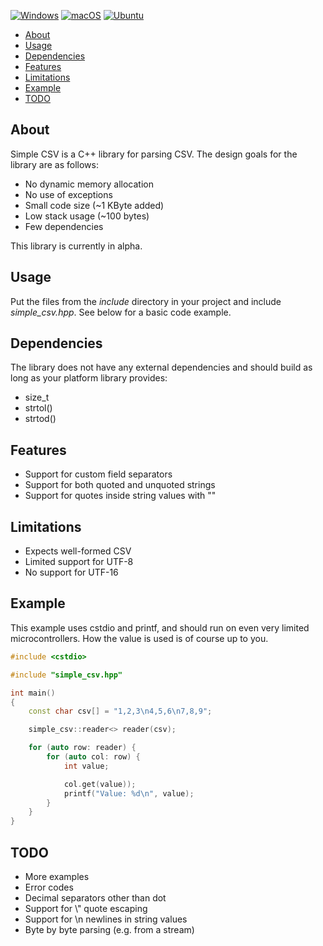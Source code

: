 [![Windows](https://github.com/desktopman/simple-csv/workflows/Windows/badge.svg)](https://github.com/desktopman/simple-csv/actions?query=workflow%3AWindows)
[![macOS](https://github.com/desktopman/simple-csv/workflows/macOS/badge.svg)](https://github.com/desktopman/simple-csv/actions?query=workflow%3AmacOS)
[![Ubuntu](https://github.com/desktopman/simple-csv/workflows/Ubuntu/badge.svg)](https://github.com/desktopman/simple-csv/actions?query=workflow%3AUbuntu)

- [About](#about)
- [Usage](#usage)
- [Dependencies](#dependencies)
- [Features](#features)
- [Limitations](#limitations)
- [Example](#example)
- [TODO](#todo)

## About

Simple CSV is a C++ library for parsing CSV. The design goals for the library are as follows:

* No dynamic memory allocation
* No use of exceptions
* Small code size (~1 KByte added)
* Low stack usage (~100 bytes)
* Few dependencies

This library is currently in alpha.

## Usage

Put the files from the _include_ directory in your project and include _simple_csv.hpp_. See below for a basic code
example.

## Dependencies

The library does not have any external dependencies and should build as long as your platform library provides:

* size_t
* strtol()
* strtod()

## Features

* Support for custom field separators
* Support for both quoted and unquoted strings
* Support for quotes inside string values with ""

## Limitations

* Expects well-formed CSV
* Limited support for UTF-8
* No support for UTF-16

## Example

This example uses cstdio and printf, and should run on even very limited microcontrollers. How the value is used is of
course up to you.

```cpp
#include <cstdio>

#include "simple_csv.hpp"

int main()
{
    const char csv[] = "1,2,3\n4,5,6\n7,8,9";

    simple_csv::reader<> reader(csv);

    for (auto row: reader) {
        for (auto col: row) {
            int value;

            col.get(value));
            printf("Value: %d\n", value);
        }
    }
}
```

## TODO

* More examples
* Error codes
* Decimal separators other than dot
* Support for \\" quote escaping
* Support for \\n newlines in string values
* Byte by byte parsing (e.g. from a stream)